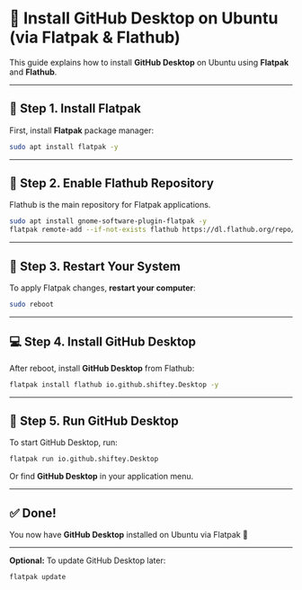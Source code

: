 # 🧩 Install GitHub Desktop on Ubuntu (via Flatpak & Flathub)

This guide explains how to install **GitHub Desktop** on Ubuntu using **Flatpak** and **Flathub**.

---

## 🧰 Step 1. Install Flatpak

First, install **Flatpak** package manager:

```bash
sudo apt install flatpak -y
```

---

## 🧩 Step 2. Enable Flathub Repository

Flathub is the main repository for Flatpak applications.

```bash
sudo apt install gnome-software-plugin-flatpak -y
flatpak remote-add --if-not-exists flathub https://dl.flathub.org/repo/flathub.flatpakrepo
```

---

## 🔁 Step 3. Restart Your System

To apply Flatpak changes, **restart your computer**:

```bash
sudo reboot
```

---

## 💻 Step 4. Install GitHub Desktop

After reboot, install **GitHub Desktop** from Flathub:

```bash
flatpak install flathub io.github.shiftey.Desktop -y
```

---

## 🚀 Step 5. Run GitHub Desktop

To start GitHub Desktop, run:

```bash
flatpak run io.github.shiftey.Desktop
```

Or find **GitHub Desktop** in your application menu.

---

## ✅ Done!

You now have **GitHub Desktop** installed on Ubuntu via Flatpak 🎉

---

**Optional:** To update GitHub Desktop later:

```bash
flatpak update
```

